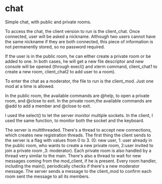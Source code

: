 # chat
Simple chat, with public and private rooms.

To access the chat, the client version to run is the client_chat.
Once connected, user will be asked a nickname. Although two users cannot have the same nickname if they are both connected, this piece of information is not permanently stored, so no password required.

If the user is in the public room, he can either create a private room or be added to one.  In both cases, he will get a new file descriptor and new console will be opened (through execl() and xterm command, client_chat1 to create a new room, client_chat2 to add user to a room).

To enter the chat as a moderator, the file to run is the client_mod. Just one mod at a time is allowed.

In the public room, the available commands are @help, to open a private room, and @close to exit.
In the private room,the available commands are @add to add a member and @close to exit.

I used the select() to let the server monitor multiple sockets. In the client, I used the same function, to monitor both the socket and the keyboard. 

The server is multithreaded. There's a thread to accept new connections, which creates new registration threads. The first thing the client sends to the server is a flag with values from 0 to 3. (0: new user, 1: user already in the public room, who wants to create a new private room, 2:user invited to join a private room ,3: moderator). Each private room is also handled by a thread very similar to the main. There's also a thread to wait for new messages coming from the mod_client, if he is present.
Every room handler, including the main(), periodically checks if there's a new moderator message. The server sends a message to the client_mod to confirm each room sent the message to all its members.



